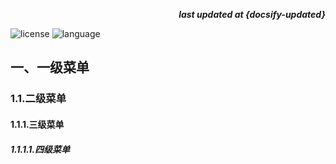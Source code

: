 <p align="right"><b><em>last updated at {docsify-updated}</em></b></p>

![license](https://img.shields.io/badge/license-Apache--2.0-blue.svg)
![language](https://img.shields.io/badge/language-java-blue.svg)

## 一、一级菜单

### 1.1.二级菜单

#### 1.1.1.三级菜单

##### 1.1.1.1.四级菜单